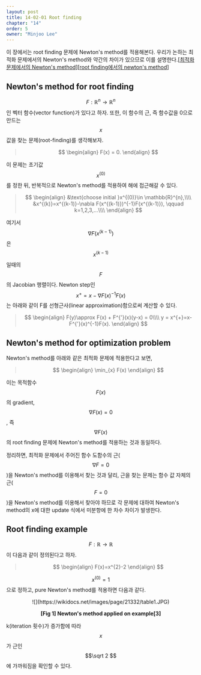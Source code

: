 ```yaml
---
layout: post
title: 14-02-01 Root finding
chapter: "14"
order: 5
owner: "Minjoo Lee"
---
```

<script type="text/x-mathjax-config">
MathJax.Hub.Config({
    displayAlign: "center"
});
</script>
이 장에서는 root finding 문제에 Newton's method를 적용해본다. 우리가 논하는 최적화 문제에서의 Newton's method와 약간의 차이가 있으므로 이를 설명한다.[[최적화 문제에서의 Newton's method](https://en.wikipedia.org/wiki/Newton%27s_method_in_optimization)][[root finding에서의 newton's method](https://en.wikipedia.org/wiki/Newton%27s_method)]

## Newton's method for root finding
$$F:\mathbb{R}^{n}\rightarrow \mathbb{R}^{n}$$인 벡터 함수(vector function)가 있다고 하자. 또한, 이 함수의 근, 즉 함수값을 0으로 만드는 $$x$$값을 찾는 문제(root-finding)를 생각해보자.

>$$
>\begin{align}
>F(x) = 0.
>\end{align}
>$$

 이 문제는 초기값 $$x^{(0)}$$를 정한 뒤, 반복적으로 Newton's method를 적용하여 해에 접근해갈 수 있다.

>$$
>\begin{align}
>&\text{choose initial }x^{(0)}\in \mathbb{R}^{n},\\\\
>&x^{(k)}=x^{(k-1)}-\nabla F(x^{(k-1)})^{-1}F(x^{(k-1)}), \qquad k=1,2,3,...\\\\
>\end{align}
>$$

여기서 $$\nabla F(x^{(k-1)})$$은 $$x^{(k-1)}$$일때의 $$F$$의 Jacobian 행렬이다. Newton step인 $$x^{+}=x-\nabla F(x)^{-1}F(x)$$는 아래와 같이 F를 선형근사(linear approximation)함으로써 계산할 수 있다.

>$$
>\begin{align}
>F(y)\approx F(x) + F^{'}(x)(y-x) = 0\\\\
>y = x^{+}=x-F^{'}(x)^{-1}F(x).
>\end{align}
>$$

## Newton's method for optimization problem
Newton's method를 아래와 같은 최적화 문제에 적용한다고 보면,

>$$
>\begin{align}
>\min_{x} F(x)
>\end{align}
>$$

이는 목적함수 $$F(x)$$의 gradient, $$\nabla{F(x)}=0$$, 즉 $$\nabla F(x) $$의 root finding 문제에 Newton's method를 적용하는 것과 동일하다.

정리하면, 최적화 문제에서 주어진 함수 도함수의 근($$\nabla F=0$$)을 Newton's method를 이용해서 찾는 것과 달리, 근을 찾는 문제는 함수 값 자체의 근($$F=0$$)을 Newton's method를 이용해서 찾아야 하므로 각 문제에 대하여 Newton's method의 x에 대한 update 식에서 미분항에 한 차수 차이가 발생한다. 

## Root finding example
$$F:\mathbb{R}\rightarrow\mathbb{R}$$이 다음과 같이 정의된다고 하자.

>$$
>\begin{align}
>F(x)=x^{2}-2
>\end{align}
>$$

$$x^{(0)}=1$$으로 정하고, pure Newton's method를 적용하면 다음과 같다.
<center>
![](https://wikidocs.net/images/page/21332/table1.JPG)

**[Fig 1] Newton's method applied on example[3]**</br>
</center>

k(iteration 횟수)가 증가함에 따라 $$x$$가 근인 $$\sqrt 2 $$에 가까워짐을 확인할 수 있다.
